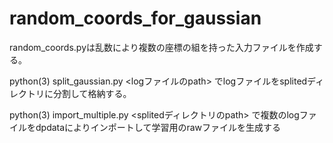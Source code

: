 # random_coords_for_gaussian
random_coords.pyは乱数により複数の座標の組を持った入力ファイルを作成する。

python(3) split_gaussian.py <logファイルのpath> でlogファイルをsplitedディレクトリに分割して格納する。

python(3) import_multiple.py <splitedディレクトリのpath> で複数のlogファイルをdpdataによりインポートして学習用のrawファイルを生成する　
